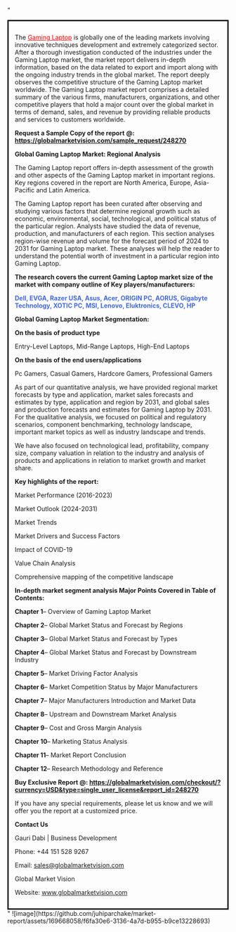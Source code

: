 "<div style='border: 3px solid black; padding: 1em;'>

The <a style='color: #ff0000;' href='https://globalmarketvision.com/reports/global-gaming-laptop-market/248270'>Gaming Laptop</a> is globally one of the leading markets involving innovative techniques development and extremely categorized sector. After a thorough investigation conducted of the industries under the Gaming Laptop market, the market report delivers in-depth information, based on the data related to export and import along with the ongoing industry trends in the global market. The report deeply observes the competitive structure of the Gaming Laptop market worldwide. The Gaming Laptop market report comprises a detailed summary of the various firms, manufacturers, organizations, and other competitive players that hold a major count over the global market in terms of demand, sales, and revenue by providing reliable products and services to customers worldwide.

<strong>Request a Sample Copy of the report</strong> <strong>@:</strong><strong> <a style='color: #ff0000;' href='https://globalmarketvision.com/sample_request/248270?utm_source=linkedinPulse&utm_medium=Juhi&utm_campaign=Juhi'><strong>https://globalmarketvision.com/sample_request/248270</strong></a></strong>

<strong>Global Gaming Laptop Market: Regional Analysis</strong>

The Gaming Laptop report offers in-depth assessment of the growth and other aspects of the Gaming Laptop market in important regions. Key regions covered in the report are North America, Europe, Asia-Pacific and Latin America.

The Gaming Laptop report has been curated after observing and studying various factors that determine regional growth such as economic, environmental, social, technological, and political status of the particular region. Analysts have studied the data of revenue, production, and manufacturers of each region. This section analyses region-wise revenue and volume for the forecast period of 2024 to 2031 for Gaming Laptop market. These analyses will help the reader to understand the potential worth of investment in a particular region into Gaming Laptop.

<strong>The research covers the current Gaming Laptop market size of the market with company outline of Key players/manufacturers:</strong>

<strong style='color: #4169e1;'>Dell, EVGA, Razer USA, Asus, Acer, ORIGIN PC, AORUS, Gigabyte Technology, XOTIC PC, MSI, Lenovo, Eluktronics, CLEVO, HP</strong>

<strong>Global Gaming Laptop Market Segmentation:</strong>

<strong>On the basis of product type</strong>

Entry-Level Laptops, Mid-Range Laptops, High-End Laptops

<strong>On the basis of the end users/applications</strong>

Pc Gamers, Casual Gamers, Hardcore Gamers, Professional Gamers

As part of our quantitative analysis, we have provided regional market forecasts by type and application, market sales forecasts and estimates by type, application and region by 2031, and global sales and production forecasts and estimates for Gaming Laptop by 2031. For the qualitative analysis, we focused on political and regulatory scenarios, component benchmarking, technology landscape, important market topics as well as industry landscape and trends.

We have also focused on technological lead, profitability, company size, company valuation in relation to the industry and analysis of products and applications in relation to market growth and market share.

<strong>Key highlights of the report: </strong>

Market Performance (2016-2023)

Market Outlook (2024-2031)

Market Trends

Market Drivers and Success Factors

Impact of COVID-19

Value Chain Analysis

Comprehensive mapping of the competitive landscape

<strong>In-depth market segment analysis Major Points Covered in Table of Contents:</strong>

<strong>Chapter 1</strong>– Overview of Gaming Laptop Market

<strong>Chapter 2</strong>– Global Market Status and Forecast by Regions

<strong>Chapter 3</strong>– Global Market Status and Forecast by Types

<strong>Chapter 4</strong>– Global Market Status and Forecast by Downstream Industry

<strong>Chapter 5</strong>– Market Driving Factor Analysis

<strong>Chapter 6</strong>– Market Competition Status by Major Manufacturers

<strong>Chapter 7</strong>– Major Manufacturers Introduction and Market Data

<strong>Chapter 8</strong>– Upstream and Downstream Market Analysis

<strong>Chapter 9</strong>– Cost and Gross Margin Analysis

<strong>Chapter 10</strong>– Marketing Status Analysis

<strong>Chapter 11</strong>– Market Report Conclusion

<strong>Chapter 12</strong>– Research Methodology and Reference

<strong>Buy Exclusive Report @: <strong><a style='color: #ff0000;' href='https://globalmarketvision.com/checkout/?currency=USD&type=single_user_license&report_id=248270?utm_source=linkedinPulse&utm_medium=Juhi&utm_campaign=Juhi'>https://globalmarketvision.com/checkout/?currency=USD&type=single_user_license&report_id=248270</a></strong>
</strong>

If you have any special requirements, please let us know and we will offer you the report at a customized price.

<strong>Contact Us</strong>

Gauri Dabi | Business Development

Phone: +44 151 528 9267

Email: <a href='mailto:sales@globalmarketvision.com'>sales@globalmarketvision.com</a>

Global Market Vision

Website: <a href='http://www.globalmarketvision.com/'>www.globalmarketvision.com</a>

</div>"
![image](https://github.com/juhiparchake/market-report/assets/169668058/f6fa30e6-3136-4a7d-b955-b9ce13228693)
